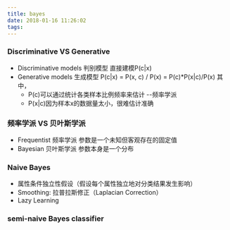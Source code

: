 ```yaml
---
title: bayes
date: 2018-01-16 11:26:02
tags:
---
```


### Discriminative VS Generative
* Discriminative models 判别模型
直接建模P(c|x)
* Generative models 生成模型
P(c|x) = P(x, c) / P(x) = P(c)*P(x|c)/P(x)
其中，
	* P(c)可以通过统计各类样本比例频率来估计 --频率学派
	* P(x|c)因为样本x的数据量太小，很难估计准确
	
### 频率学派 VS 贝叶斯学派
* Frequentist 频率学派 
参数是一个未知但客观存在的固定值
* Bayesian 贝叶斯学派 
参数本身是一个分布 

### Naive Bayes 
* 属性条件独立性假设（假设每个属性独立地对分类结果发生影响）
* Smoothing: 拉普拉斯修正（Laplacian Correction）
* Lazy Learning

### semi-naive Bayes classifier
